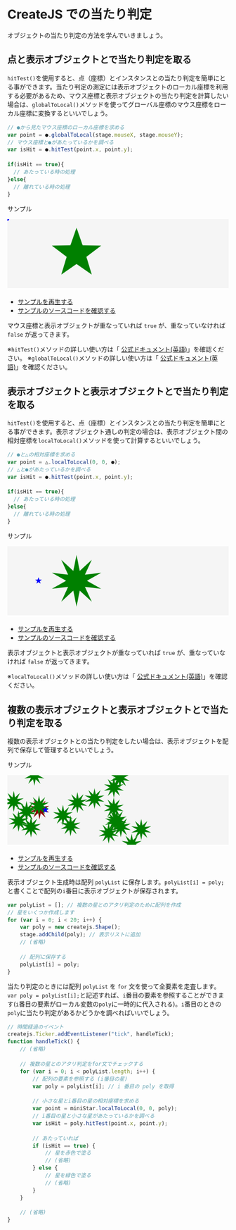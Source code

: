 # CreateJS での当たり判定

オブジェクトの当たり判定の方法を学んでいきましょう。


## 点と表示オブジェクトとで当たり判定を取る

`hitTest()`を使用すると、点（座標）とインスタンスとの当たり判定を簡単にとる事ができます。当たり判定の測定には表示オブジェクトのローカル座標を利用する必要があるため、マウス座標と表示オブジェクトの当たり判定を計算したい場合は、`globalToLocal()`メソッドを使ってグローバル座標のマウス座標をローカル座標に変換するといいでしょう。

```js
// ●から見たマウス座標のローカル座標を求める
var point = ●.globalToLocal(stage.mouseX, stage.mouseY);
// マウス座標と●があたっているかを調べる
var isHit = ●.hitTest(point.x, point.y);

if(isHit == true){
  // あたっている時の処理
}else{
  // 離れている時の処理
}
```

サンプル

![](../imgs/hittest_mouse.html.png)

- [サンプルを再生する](https://ics-creative.github.io/tutorial-createjs/samples/hittest_mouse.html)
- [サンプルのソースコードを確認する](../samples/hittest_mouse.html)

マウス座標と表示オブジェクトが重なっていれば `true` が、重なっていなければ `false` が返ってきます。


※`hitTest()`メソッドの詳しい使い方は「 [公式ドキュメント(英語)](http://createjs.com/docs/easeljs/classes/Shape.html#method_hitTest)」を確認ください。
※`globalToLocal()`メソッドの詳しい使い方は「 [公式ドキュメント(英語)](http://createjs.com/docs/easeljs/classes/Shape.html#method_globalToLocal)」を確認ください。


## 表示オブジェクトと表示オブジェクトとで当たり判定を取る

`hitTest()`を使用すると、点（座標）とインスタンスとの当たり判定を簡単にとる事ができます。表示オブジェクト通しの判定の場合は、表示オブジェクト間の相対座標を`localToLocal()`メソッドを使って計算するといいでしょう。

```js
// ●と△の相対座標を求める
var point = △.localToLocal(0, 0, ●);
// △と●があたっているかを調べる
var isHit = ●.hitTest(point.x, point.y);

if(isHit == true){
  // あたっている時の処理
}else{
  // 離れている時の処理
}
```

サンプル

![](../imgs/hittest_object.html.png)

- [サンプルを再生する](https://ics-creative.github.io/tutorial-createjs/samples/hittest_object.html)
- [サンプルのソースコードを確認する](../samples/hittest_object.html)

表示オブジェクトと表示オブジェクトが重なっていれば `true` が、重なっていなければ `false` が返ってきます。

※`localToLocal()`メソッドの詳しい使い方は「 [公式ドキュメント(英語)](http://createjs.com/docs/easeljs/classes/Shape.html#method_localToLocal)」を確認ください。


## 複数の表示オブジェクトと表示オブジェクトとで当たり判定を取る

複数の表示オブジェクトとの当たり判定をしたい場合は、表示オブジェクトを配列で保存して管理するといいでしょう。

サンプル

![](../imgs/hittest_object_multi.html.png)

- [サンプルを再生する](https://ics-creative.github.io/tutorial-createjs/samples/hittest_object_multi.html)
- [サンプルのソースコードを確認する](../samples/hittest_object_multi.html)

表示オブジェクト生成時は配列 `polyList` に保存します。`polyList[i] = poly;`と書くことで配列の`i`番目に表示オブジェクトが保存されます。

```js
var polyList = []; // 複数の星とのアタリ判定のために配列を作成
// 星をいくつか作成します
for (var i = 0; i < 20; i++) {
    var poly = new createjs.Shape();
    stage.addChild(poly); // 表示リストに追加
    // (省略)

    // 配列に保存する
    polyList[i] = poly;
}
```

当たり判定のときには配列 `polyList` を `for` 文を使って全要素を走査します。`var poly = polyList[i];`と記述すれば、`i`番目の要素を参照することができます(`i`番目の要素がローカル変数の`poly`に一時的に代入される)。`i`番目のときの`poly`に当たり判定があるかどうかを調べればいいでしょう。

```js
// 時間経過のイベント
createjs.Ticker.addEventListener("tick", handleTick);
function handleTick() {
    // (省略)

    // 複数の星とのアタリ判定をfor文でチェックする
    for (var i = 0; i < polyList.length; i++) {
        // 配列の要素を参照する (i番目の星)
        var poly = polyList[i]; // i 番目の poly を取得

        // 小さな星とi番目の星の相対座標を求める
        var point = miniStar.localToLocal(0, 0, poly);
        // i番目の星と小さな星があたっているかを調べる
        var isHit = poly.hitTest(point.x, point.y);

        // あたっていれば
        if (isHit == true) {
            // 星を赤色で塗る
            // (省略)
        } else {
            // 星を緑色で塗る
            // (省略)
        }
    }

    // (省略)
}
```
